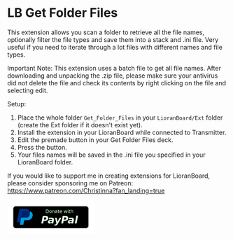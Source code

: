 # LB Get Folder Files
This extension allows you scan a folder to retrieve all the file names, optionally filter the file types and save them into a stack and .ini file. Very useful if you need to iterate through a lot files with different names and file types. 

Important Note: This extension uses a batch file to get all file names. After downloading and unpacking the .zip file, please make sure your antivirus did not delete the file and check its contents by right clicking on the file and selecting edit. 

Setup:
1. Place the whole folder `Get_Folder_Files` in your `LioranBoard/Ext` folder (create the Ext folder if it doesn't exist yet).
2. Install the extension in your LioranBoard while connected to Transmitter.
3. Edit the premade button in your Get Folder Files deck. 
4. Press the button.
5. Your files names will be saved in the .ini file you specified in your LioranBoard folder. 


If you would like to support me in creating extensions for LioranBoard, please consider sponsoring me on Patreon: https://www.patreon.com/Christinna?fan_landing=true

[![](https://github.com/christinna9031/LioranBoard-Files/blob/main/img/paypal.png?raw=true)](https://www.paypal.com/cgi-bin/webscr?cmd=_s-xclick&hosted_button_id=3YWXYQE3HKWHQ)
